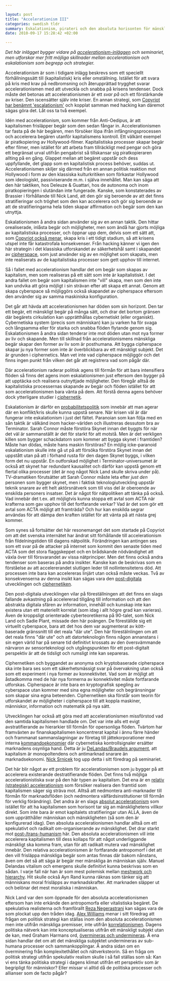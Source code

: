 ```yaml
--- 

layout: post
title: "Accelerationism III" 
categories: swedish tldr 
summary: Eskalationism, pirateri och den absoluta horisonten för mänskligheten
date: 2010-09-17 15:28:42 +02:00 

---
```


*Det här inlägget bygger vidare på [accelerationism-inläggen](http://www.blay.se/index.php?s=accelerationism) och seminariet, men utforskar mer fritt möjliga skillnader mellan accelerationism och eskalationism som begrepp och strategier.*

Accelerationism är som i tidigare inlägg beskrevs som ett speciellt förhållningssätt till (kapitalistisk) kris eller omställning. Istället för att svara på kris med krav på nedbromsning och återupprättad trygghet svarar accelerationismen med att utveckla och snabba på krisens tendenser. Dock måste det betonas att accelerationismen är ett *svar på* och ett förstärkande av kriser. Den iscensätter själv inte kriser. En annan strategi, som [Copyriot har benämnt 'escalationism'](http://copyriot.se/2010/01/13/pirate-politics-from-accelerationism-to-escalationism/) och kopplat samman med hacking kan däremot sägas göra det. Låt oss ta två exempel.

Idén med accelerationism, som kommer från Anti-Oedipus, är att kapitalismen frisläpper begär som den sedan fångar in. Accelerationismen tar fasta på de här begären, men försöker löpa ifrån infångningsprocessen och accelerera begären utanför kapitalismens kontroll. Ett välkänt exempel är piratkopiering av Hollywood-filmer. Kapitalistiska processer skapar begär efter filmer, men istället för att arbeta fram tillräckligt med pengar och göra ett begränsat urval utifrån pengabrist så tillskansar sig piratkopieraren allting på en gång. Glappet mellan att begäret uppstår och dess uppfyllande, det glapp som en kapitalistisk process behöver, suddas ut. Accelerationismen skiljer sig därmed från en annan politisk reaktion mot Hollywood i form av den klassiska kulturkritiken som förkastar Hollywood som ideologiskt, passiviserande m.m. i själva innehållet. Man kan säga att den här taktiken, hos Deleuze & Guattari, hos de autonoma och inom piratkopieringen i slutändan inte fungerade. Kanske, som konstaterades av Brassier i förhållande till Nick Land, att den gör sig beroende av att det finns stratifieringar och tröghet som den kan accelerera och gör sig beroende av att de stratifieringarna hela tiden skapar affirmation och begär som den kan utnyttja.

Eskalationismen å andra sidan använder sig av en annan taktik. Den hittar orealiserade, inlåsta begär och möjligheter, men som ändå har gjorts möjliga av kapitalistiska processer, och öppnar upp dem, delvis som ett sätt att, som [Copyriot också menar](http://copyriot.se/2010/01/13/pirate-politics-from-accelerationism-to-escalationism/), skapa kris i ett tidigt stadium, så att krisens utspel inte får katastrofala konsekvenser. Från hacking känner vi igen den här strategin i det klassiska utforskandet av säkerhetshål samt i skapandet av [cipherspace](http://en.wikipedia.org/wiki/Cipherspace), som just använder sig av en möjlighet som skapats, men inte realiserats av de kapitalistiska processer som gett upphov till internet.

Så i fallet med accelerationism handlar det om begär som skapas av kapitalism, men som realiseras på ett sätt som inte är kapitalistiskt. I det andra fallet om begär som kapitalismen inte "vill" skapa, men som den inte kan undvika att göra möjligt i sin strävan efter att skapa ett annat. Genom att skapa cyberspace så möjliggörs också skapandet av cipherspace eftersom den använder sig av samma maskiniska konfiguration.

Det går att hävda att accelerationismen har döden som sin horizont. Den tar ett begär, ett mänskligt begär på många sätt, och drar det bortom gränsen där begärets cirkulation kan upprätthållas cybernetiskt (eller organiskt). Cybernetiska system (precis som människan) kan ju varken ha för svaga och långsamma eller för starka och snabba flöden flytande genom sig. Eskalationismen å andra sidan tenderar inte mot döden utan mot nya former av liv och skapande. Men till skillnad från accelerationismens mänskliga begär skapar den former av liv som är posthumana. Att bygga cipherspace skapar ju nya former som inte är överblickbara av ett mänskligt subjekt. Det är grunden i ciphernetics. Man vet inte vad cipherspace möjliggör och det finns ingen punkt från vilken det går att registrera vad som pågår där.

Där accelerationism raderar politisk agens till förmån för att bara intensifiera flöden så finns det agens inom eskalationismen just eftersom den bygger på att upptäcka och realisera outnyttjade möjligheter. Den föregår alltså de kapitalistiska processernas skapande av begär och flöden istället för att som accelerationismen bara vänta på dem. Att förstå denna agens behöver dock ytterligare studier i [ciphernetik](http://cryptoanarchy.org/wiki/Sociocyphernetic_System_Theory).

Eskalationism är därför en [probabilitetspolitik](http://www.blay.se/2009-04-27-fwd-jonas-andersson-om-natpolitik.html) som innebär att man agerar där en konflikt/kris skulle kunna uppstå senare. När krisen väl är där fungerar inte eskalationism i just det fältet. Paranoian som kan följa med en sån taktik är välkänd inom hacker-världen och illustreras dessutom bra av Terminator. Sarah Connor måste förstöra Skynet innan det byggts för när det väl är sammanställt är det för starkt för att motstå. Men är det verkligen killen som bygger schackdatorn som kommer att bygga skynet i framtiden? Måste han dödas, måste hans maskin förstöras? En möjlig icke-paranoid eskalationism skulle inte gå ut på att försöka förstöra Skynet innan det uppstått utan på att i förhand rusta för den dagen Skynet byggs, i vilken form det nu uppstår. En outforskad möjlighet i Terminator-universumet är också att skynet har redundant kausalitet och därför kan uppstå genom ett flertal olika processer (det är nog något Nick Land skulle skriva under på). TV-dramatiken förutsätter att Sarah Connor måste leta efter _just den_ personen som bygger skynet, men i faktisk teknologiutveckling uppstår teknik snarare av ett helt aktörsnätverk som till viss del är oberoende av enskilda personers insatser. Det är något för nätpolitiken att tänka på också. Vad innebär det t.ex. att möjligtvis kunna stoppa ett avtal som ACTA när krafterna som gav upphov till det fortfarande verkar? Vad är det som gör ett avtal som ACTA möjligt att framträda? Och hur kan enskilda segrar användas för att dämpa den kraften istället för att vänta på att nästa grej kommer.

Som synes så fortsätter det här resonemanget det som startade på Copyriot om att det svenska internätet har ändrat sitt förhållande till accelerationism från fildelningstiden till dagens nätpolitik. Förändringen kan antingen ses som ett svar på de attacker på internet som kommit den senaste tiden med ACTA som det stora flaggskeppet och en brådskande nödvändighet att växla över till försvarandet av vissa nätprinciper. Men det finns också andra tendenser som baseras på andra insikter. Kanske kan de beskrivas som en förståelse av att accelererandet slutligen leder till nollintensitetens död. Att processen inte bara kan accelereras linjärt utan också måste veckas. Två av konsekvenserna av denna insikt kan sägas vara den [post-digitala](http://www.inkbokforlag.com/postdigital.htm) utvecklingen och [ciphernetiken](http://cryptoanarchy.org/wiki/Sociocyphernetic_System_Theory).

Den post-digitala utvecklingen vilar på föreställningen att det finns en slags fallande avkastning på accelererad tillgång till information och att den abstrakta digitala sfären av information, innehåll och kunskap inte kan existera utan ett materiellt korrelat (som idag i allt högre grad kan varieras). Även de kroppsligt orienterade cyberteoretikerna på 90-talet, som Nick Land och Sadie Plant, missade den här poängen. De föreställde sig ett virtuellt cyberspace, bara att det hos dem var augmenterat av kött-baserade gränssnitt till det reala "där ute". Den här förestälnlingen om att det reala finns "där ute" och att datorteknologin finns någon annanstans i sin egen värld har på senare tid definitivt krossats av den översvämmande närvaron av sensorteknologi och utgångspunkten för ett post-digitalt perspektiv är att de tidsligt och rumsligt inte kan separeras.

Ciphernetiken och byggandet av anonyma och kryptobaserade cipherspace ska inte bara ses som ett säkerhetsmässigt svar på övervakning utan också som ett experiment i nya former av konnektivitet. Vad som är möjligt att åstadkomma med de här nya formerna av konnektivitet måste fortfarande utforskas. Cipherspace är inte bara en kryptografisk spegling av cyberspace utan kommer med sina egna möjligheter och begränsningar som skapar sina egna beteenden. Ciphernetiken ska förstår som teorin för utforskandet av möjligheter i cipherspace till att koppla maskiner, människor, information och matematik på nya sätt.

Utvecklingen har också att göra med att accelerationismen missförstod vad den samtida kapitalismen handlade om. Det var inte alls ett evigt avstratifierande av hierarkier till förmån för opersonliga flöden. Tvärtom har framväxten av finanskapitalismen koncentrerat kapital i ännu färre händer och frammanat sammanslagningar av företag till jättekorporationer med interna [kommandoekonomier](http://sv.wikipedia.org/wiki/Kommandoekonomi) där cybernetiska kontrollsignaler ersätter marknadens osynliga hand. Detta är ju [DeLandas/Braudels argument](http://www.t0.or.at/delanda/intdelanda.htm), att kapitalism är monopoltendens och antimarknad snarare än marknadsekonomi. [Nick Srnicek](http://speculativeheresy.wordpress.com/) tog upp detta i sitt föredrag på seminariet.

Det här blir något av ett problem för accelerationismen som ju bygger på att accelerera existerande destratifierande flöden. Det finns två möjliga accelerationistiska svar på den här typen av kapitalism. Det ena är en [relativ (strategisk) accelerationism](http://leniency.blogspot.com/2010/09/everything-that-moves-is-not-red.html) som försöker realisera den framtid som kapitalismen säger sig sträva mot. Alltså att nedmontera anti-marknader till förmån för marknadsflöden (och nedmontera välfärdsinstitutioner till förmån för verklig förändring). Det andra är en slags [absolut accelerationism](http://splinteringboneashes.blogspot.com/2008/10/post-land-paradoxes-of-speculative.html) som istället för att ha kapitalismen som horisont tar sig an mänsklighetens villkor direkt. Som inte bara är emot kapitalets stratifieringar utan ALLA, även de som upprätthåller människan och mänskligheten (så som den är konfigurerad idag). Den absoluta accelerationismen handlar alltså om ett spekulativt och radikalt om-organiserande av mänsklighet. Det drar starkt mot [post-/trans-humanism](http://tesantitesprotes.se/?p=159) här. Den absoluta accelerationismen vill inte accelerera kapitalismen till dess kollaps för att något underliggande mänskligt ska komma fram, utan för att radikalt mutera vad mänsklighet innebär. Den relativa accelerationismen är fortfarande antropomorf i det att den vill frisläppa mänskliga begär som antas finnas där bakom nånstans, även om det så att säga är begär mer mänskliga än människan själv. Manuel Delandas vitalism och emergens skulle definitivt kunna beskrivas som en sådan. I varje fall när han är som mest polemisk mellan [meshwork och hierarchy](http://www.t0.or.at/delanda/meshwork.htm). Hit skulle också Ayn Rand kunna räknas som tänker sig att människans moral frisläpps av marknadskrafter. Att marknaden släpper ut och belönar det mest moraliska i människan.

Nick Land var den som öppnade för den absoluta accelerationismen eftersom han inte erkände den antropomorfa eller vitalistiska begäret. De spekulativa realisterna och framförallt [Reza Negerastrani](http://blog.urbanomic.com/cyclon/) kan sägas vara de som plockat upp den tråden idag. [Alex Williams](http://splinteringboneashes.blogspot.com/) menar i sitt föredrag att frågan om politisk strategi kan ställas inom den absoluta accelerationismen men inte utifrån mänskliga premisser, inte utifrån [korrelationismen](http://dooodles.posterous.com/?tag=korrelationism). Dagens politiska nätverk kan inte konceptualiseras utifrån ett mänskligt subjekt utan de kan, med Graham Harmans ord, [övermineras och undermineras](http://övermineras%20och%20undermineras). Å ena sidan handlar det om att det mänskliga subjektet undermineras av sub-humana processer och sammankopplingar. Å andra sidan om en överminering från komplexitethållet och nätverksteorin. Så en fråga om politisk strategi utifrån spekulativ realism skulle i så fall ställas som så: Kan vi ens tänka politiska strategi i dagens klimat utifrån ett perspektiv som är begripligt för människor? Eller missar vi alltid då de politiska processer och allianser som de facto pågår?


